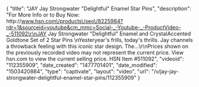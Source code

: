 {
    "title": "JAY Jay Strongwater \"Delightful\" Enamel Star Pins",
    "description": "For More Info or to Buy Now: http:\/\/www.hsn.com\/products\/seo\/8225984?rdr=1&sourceid=youtube&cm_mmc=Social-_-Youtube-_-ProductVideo-_-511092\r\nJAY Jay Strongwater \"Delightful\" Enamel and CrystalAccented Goldtone Set of 2 Star Pins \nYesteryear's frills, today's thrills. Jay channels a throwback feeling with this iconic star design. The...\r\nPrices shown on the previously recorded video may not represent the current price.  View hsn.com to view the current selling price. HSN Item #511092",
    "videoid": "112355909",
    "date_created": "1477701401",
    "date_modified": "1503420884",
    "type": "captivate",
    "layout": "video",
    "url": "\/v\/jay-jay-strongwater-delightful-enamel-star-pins\/112355909"
}